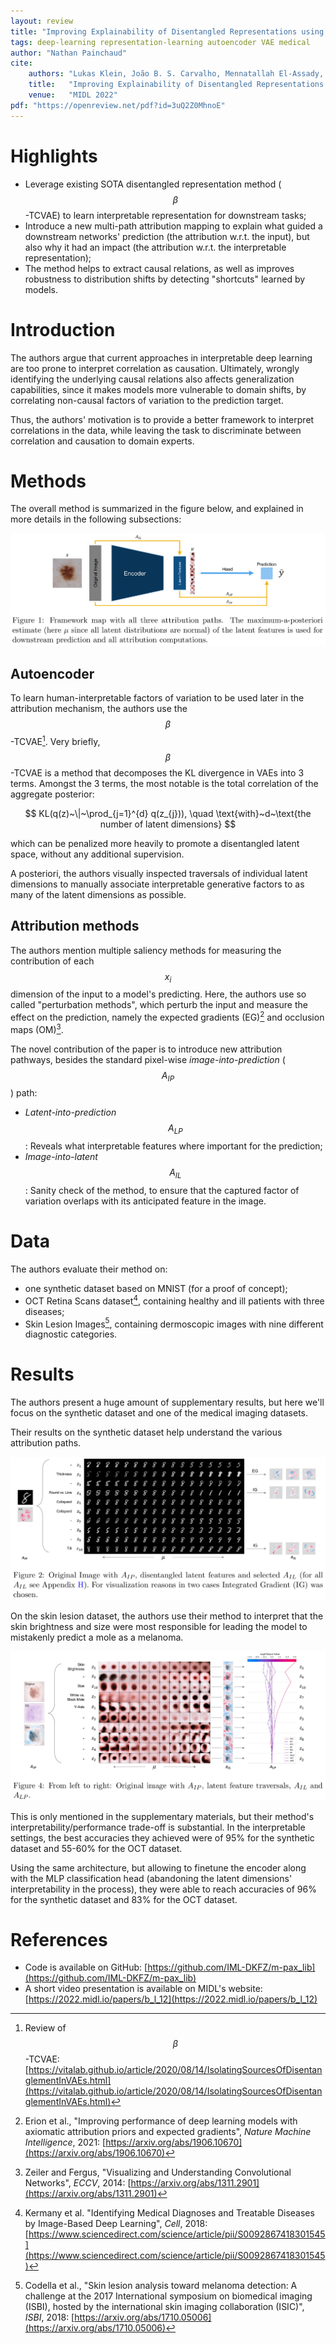 ```yaml
---
layout: review
title: "Improving Explainability of Disentangled Representations using Multipath-Attribution Mappings"
tags: deep-learning representation-learning autoencoder VAE medical
author: "Nathan Painchaud"
cite:
    authors: "Lukas Klein, João B. S. Carvalho, Mennatallah El-Assady, Paolo Penna, Joachim M. Buhmann, Paul F Jaeger"
    title:   "Improving Explainability of Disentangled Representations using Multipath-Attribution Mappings"
    venue:   "MIDL 2022"
pdf: "https://openreview.net/pdf?id=3uQ2Z0MhnoE"
---
```



# Highlights
- Leverage existing SOTA disentangled representation method ($$\beta$$-TCVAE) to learn interpretable representation for
downstream tasks;
- Introduce a new multi-path attribution mapping to explain what guided a downstream networks' prediction (the
attribution w.r.t. the input), but also why it had an impact (the attribution w.r.t. the interpretable representation);
- The method helps to extract causal relations, as well as improves robustness to distribution shifts by detecting
"shortcuts" learned by models.


# Introduction
The authors argue that current approaches in interpretable deep learning are too prone to interpret correlation as
causation. Ultimately, wrongly identifying the underlying causal relations also affects generalization capabilities,
since it makes models more vulnerable to domain shifts, by correlating non-causal factors of variation to the prediction
target.

Thus, the authors' motivation is to provide a better framework to interpret correlations in the data, while leaving the
task to discriminate between correlation and causation to domain experts.


# Methods

The overall method is summarized in the figure below, and explained in more details in the following subsections:

![](/collections/images/ExplainableDisentangledRepresentations/figure1.jpg)

## Autoencoder
To learn human-interpretable factors of variation to be used later in the attribution mechanism, the authors use the
$$\beta$$-TCVAE[^1]. Very briefly, $$\beta$$-TCVAE is a method that decomposes the KL divergence in VAEs into 3 terms.
Amongst the 3 terms, the most notable is the total correlation of the aggregate posterior:

$$
KL(q(z)~\|~\prod_{j=1}^{d} q(z_{j})), \quad \text{with}~d~\text{the number of latent dimensions}
$$

which can be penalized more heavily to promote a disentangled latent space, without any additional supervision.

A posteriori, the authors visually inspected traversals of individual latent dimensions to manually associate
interpretable generative factors to as many of the latent dimensions as possible.

## Attribution methods
The authors mention multiple saliency methods for measuring the contribution of each $$x_i$$ dimension of the input to a
model's predicting. Here, the authors use so called "perturbation methods", which perturb the input and measure the
effect on the prediction, namely the expected gradients (EG)[^2] and occlusion maps (OM)[^3].

The novel contribution of the paper is to introduce new attribution pathways, besides the standard pixel-wise
*image-into-prediction* ($$A_{IP}$$) path:
- *Latent-into-prediction* $$A_{LP}$$: Reveals what interpretable features where important for the prediction;
- *Image-into-latent* $$A_{IL}$$: Sanity check of the method, to ensure that the captured factor of variation overlaps
with its anticipated feature in the image.


# Data
The authors evaluate their method on:
- one synthetic dataset based on MNIST (for a proof of concept);
- OCT Retina Scans dataset[^4], containing healthy and ill patients with three diseases;
- Skin Lesion Images[^5], containing dermoscopic images with nine different diagnostic categories.


# Results
The authors present a huge amount of supplementary results, but here we'll focus on the synthetic dataset and one of the
medical imaging datasets.

Their results on the synthetic dataset help understand the various attribution paths.

![](/collections/images/ExplainableDisentangledRepresentations/figure2.jpg)

On the skin lesion dataset, the authors use their method to interpret that the skin brightness and size were most
responsible for leading the model to mistakenly predict a mole as a melanoma.

![](/collections/images/ExplainableDisentangledRepresentations/figure4.jpg)

This is only mentioned in the supplementary materials, but their method's interpretability/performance trade-off is
substantial. In the interpretable settings, the best accuracies they achieved were of 95% for the synthetic dataset and
55-60% for the OCT dataset.

Using the same architecture, but allowing to finetune the encoder along with the MLP classification head (abandoning the
latent dimensions' interpretability in the process), they were able to reach accuracies of 96% for the synthetic dataset
and 83% for the OCT dataset.


# References
- Code is available on GitHub: [https://github.com/IML-DKFZ/m-pax_lib](https://github.com/IML-DKFZ/m-pax_lib)
- A short video presentation is available on MIDL's website: [https://2022.midl.io/papers/b_l_12](https://2022.midl.io/papers/b_l_12)

[^1]: Review of $$\beta$$-TCVAE: [https://vitalab.github.io/article/2020/08/14/IsolatingSourcesOfDisentanglementInVAEs.html](https://vitalab.github.io/article/2020/08/14/IsolatingSourcesOfDisentanglementInVAEs.html)

[^2]: Erion et al., "Improving performance of deep learning models with axiomatic attribution priors and expected gradients", *Nature Machine Intelligence*, 2021: [https://arxiv.org/abs/1906.10670](https://arxiv.org/abs/1906.10670)

[^3]: Zeiler and Fergus, "Visualizing and Understanding Convolutional Networks", *ECCV*, 2014: [https://arxiv.org/abs/1311.2901](https://arxiv.org/abs/1311.2901)

[^4]: Kermany et al. "Identifying Medical Diagnoses and Treatable Diseases by Image-Based Deep Learning", *Cell*, 2018: [https://www.sciencedirect.com/science/article/pii/S0092867418301545](https://www.sciencedirect.com/science/article/pii/S0092867418301545)

[^5]: Codella et al., "Skin lesion analysis toward melanoma detection: A challenge at the 2017 International symposium on biomedical imaging (ISBI), hosted by the international skin imaging collaboration (ISIC)", *ISBI*, 2018: [https://arxiv.org/abs/1710.05006](https://arxiv.org/abs/1710.05006)